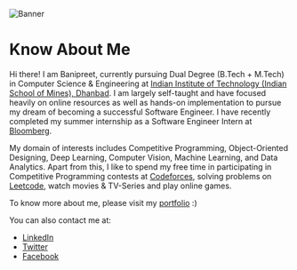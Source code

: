 ![Banner](https://i.imgur.com/W59mCps.png)
# Know About Me

Hi there! I am Banipreet, currently pursuing Dual Degree (B.Tech + M.Tech) in Computer Science & Engineering at [Indian Institute of Technology (Indian School of Mines), Dhanbad](https://www.iitism.ac.in/).
I am largely self-taught and have focused heavily on online resources as well as hands-on implementation to pursue my dream of becoming a successful Software Engineer. I have recently completed my summer internship as a Software Engineer Intern at [Bloomberg](https://www.techatbloomberg.com/).

My domain of interests includes Competitive Programming, Object-Oriented Designing, Deep Learning, Computer Vision, Machine Learning, and Data Analytics. Apart from this, I like to spend my free time in participating in Competitive Programming contests at [Codeforces](https://codeforces.com/), solving problems on [Leetcode](https://leetcode.com/), watch movies & TV-Series and play online games.

To know more about me, please visit my [portfolio](https://myportfolio.banipreetr.vercel.app/) :)

You can also contact me at:
* [LinkedIn](https://www.linkedin.com/in/banipreet-raheja/)
* [Twitter](https://twitter.com/bani_raheja)
* [Facebook](https://www.facebook.com/banipreet.raheja/)
